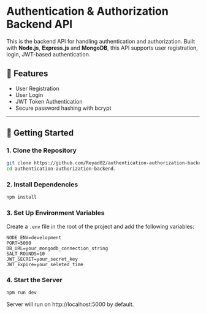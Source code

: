 # Authentication & Authorization Backend API

This is the backend API for handling authentication and authorization. Built with **Node.js**, **Express.js** and **MongoDB**, this API supports user registration, login, JWT-based authentication.

## 🔧 Features

- User Registration
- User Login
- JWT Token Authentication
- Secure password hashing with bcrypt

---

## 🚀 Getting Started

### 1. Clone the Repository

```bash
git clone https://github.com/Reyad02/authentication-authorization-backend.git
cd authentication-authorization-backend.
```

### 2. Install Dependencies

```bash
npm install
```

### 3. Set Up Environment Variables
Create a ```.env``` file in the root of the project and add the following variables:

```env
NODE_ENV=development
PORT=5000
DB_URL=your_mongodb_connection_string
SALT_ROUNDS=10
JWT_SECRET=your_secret_key
JWT_Expire=your_seleted_time
```

### 4. Start the Server

```bash
npm run dev
```

Server will run on http://localhost:5000 by default.

